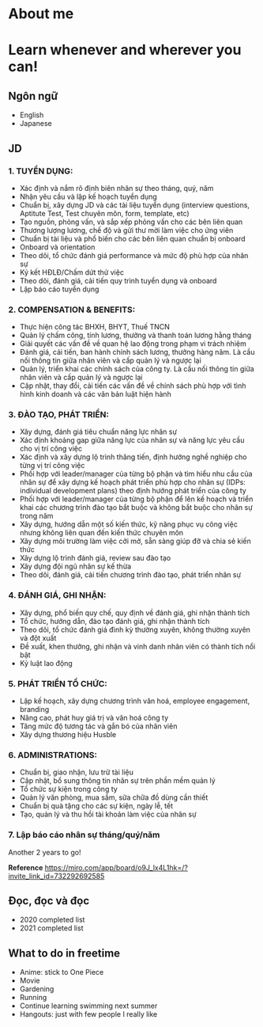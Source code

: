 # About me


# Learn whenever and wherever you can!

## Ngôn ngữ 

* English 
* Japanese

## JD
### 1. TUYỂN DỤNG:
- Xác định và nắm rõ định biên nhân sự theo tháng, quý, năm  
- Nhận yêu cầu và lập kế hoạch tuyển dụng  
- Chuẩn bị, xây dựng JD và các tài liệu tuyển dụng (interview questions, Aptitute Test, Test chuyên môn, form, template, etc)
- Tạo nguồn, phỏng vấn, và sắp xếp phỏng vấn cho các bên liên quan  
- Thương lượng lương, chế độ và gửi thư mời làm việc cho ứng viên  
- Chuẩn bị tài liệu và phổ biến cho các bên liên quan chuẩn bị onboard  
- Onboard và orientation  
- Theo dõi, tổ chức đánh giá performance và mức độ phù hợp của nhân sự  
- Ký kết HĐLĐ/Chấm dứt thử việc  
- Theo dõi, đánh giá, cải tiến quy trình tuyển dụng và onboard  
- Lập báo cáo tuyển dụng 

### 2. COMPENSATION & BENEFITS:
- Thực hiện công tác BHXH, BHYT, Thuế TNCN  
- Quản lý chấm công, tính lương, thưởng và thanh toán lương hằng tháng  
- Giải quyết các vấn đề về quan hệ lao động trong phạm vi trách nhiệm  
- Đánh giá, cải tiến, ban hành chính sách lương, thưởng hàng năm. Là cầu nối thông tin giữa nhân viên và cấp quản lý và ngược lại  
- Quản lý, triển khai các chính sách của công ty. Là cầu nối thông tin giữa nhân viên và cấp quản lý và ngược lại  
- Cập nhật, thay đổi, cải tiến các vấn đề về chính sách phù hợp với tình hình kinh doanh và các văn bản luật hiện hành  

### 3. ĐÀO TẠO, PHÁT TRIỂN:
- Xây dựng, đánh giá tiêu chuẩn năng lực nhân sự  
- Xác định khoảng gap giữa năng lực của nhân sự và năng lực yêu cầu cho vị trí công việc  
- Xác định và xây dựng lộ trình thăng tiến, định hướng nghề nghiệp cho từng vị trí công việc  
- Phối hợp với leader/manager của từng bộ phận và tìm hiểu nhu cầu của nhân sự để xây dựng kế hoạch phát triển phù hợp cho nhân sự (IDPs: individual development plans) theo định hướng phát triển của công ty  
- Phối hợp với leader/manager của từng bộ phận để lên kế hoạch và triển khai các chương trình đào tạo bắt buộc và không bắt buộc cho nhân sự trong năm  
- Xây dựng, hướng dẫn một số kiến thức, kỹ năng phục vụ công việc nhưng không liên quan đến kiến thức chuyên môn  
- Xây dựng môi trường làm việc cởi mở, sẵn sàng giúp đỡ và chia sẻ kiến thức  
- Xây dựng lộ trình đánh giá, review sau đào tạo  
- Xây dựng đội ngũ nhân sự kế thừa  
- Theo dõi, đánh giá, cải tiến chương trình đào tạo, phát triển nhân sự  


### 4. ĐÁNH GIÁ, GHI NHẬN:
- Xây dựng, phổ biến quy chế, quy định về đánh giá, ghi nhận thành tích
- Tổ chức, hướng dẫn, đào tạo đánh giá, ghi nhận thành tích 
- Theo dõi, tổ chức đánh giá đình kỳ thường xuyên, không thường xuyên và đột xuất  
- Đề xuất, khen thưởng, ghi nhận và vinh danh nhân viên có thành tích nổi bật 
- Kỷ luật lao động 

### 5. PHÁT TRIỂN TỔ CHỨC:
- Lập kế hoạch, xây dựng chương trình văn hoá, employee engagement, branding
- Nâng cao, phát huy giá trị và văn hoá công ty  
- Tăng mức độ tương tác và gắn bó của nhân viên  
- Xây dựng thương hiệu Husble  

### 6. ADMINISTRATIONS:
- Chuẩn bị, giao nhận, lưu trữ tài liệu  
- Cập nhật, bổ sung thông tin nhân sự trên phần mềm quản lý  
- Tổ chức sự kiện trong công ty  
- Quản lý văn phòng, mua sắm, sữa chữa đồ dùng cần thiết  
- Chuẩn bị quà tặng cho các sự kiện, ngày lễ, tết  
- Tạo, quản lý và thu hồi tài khoản làm việc của nhân sự  

### 7. Lập báo cáo nhân sự tháng/quý/năm

Another 2 years to go!  
  
**Reference** https://miro.com/app/board/o9J_lx4L1hk=/?invite_link_id=732292692585  

## Đọc, đọc và đọc 
* 2020 completed list
* 2021 completed list 

## What to do in freetime 
* Anime: stick to One Piece 
* Movie 
* Gardening 
* Running
* Continue learning swimming next summer 
* Hangouts: just with few people I really like 
